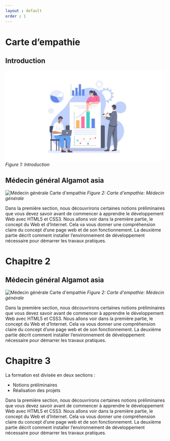 ```yaml
---
layout : default
order : 1
---
```



# Carte d’empathie

## Introduction

![Introduction image](./images/introduction.png)
*Figure 1: Introduction*

## Médecin général Algamot asia

![Médecin générale Carte d'empathie](./images/assistant-dentaire-spécialiste-Interne.png)
*Figure 2: Carte d'empathie: Médecin générale*

Dans la première section, nous découvrirons certaines notions préliminaires que vous devez savoir avant de commencer à apprendre le développement Web avec HTML5 et CSS3. Nous allons voir dans la première partie, le concept du Web et d’Internet. Cela va vous donner une compréhension claire du concept d’une page web et de son fonctionnement. La deuxième partie décrit comment installer l’environnement de développement nécessaire pour démarrer les travaux pratiques.

# Chapitre 2

## Médecin général Algamot asia

![Médecin générale Carte d'empathie](./images/assistant-dentaire-spécialiste-Interne.png)
*Figure 2: Carte d'empathie: Médecin générale*

Dans la première section, nous découvrirons certaines notions préliminaires que vous devez savoir avant de commencer à apprendre le développement Web avec HTML5 et CSS3. Nous allons voir dans la première partie, le concept du Web et d’Internet. Cela va vous donner une compréhension claire du concept d’une page web et de son fonctionnement. La deuxième partie décrit comment installer l’environnement de développement nécessaire pour démarrer les travaux pratiques.

# Chapitre 3

La formation est divisée en deux sections :

- Notions préliminaires
- Réalisation des projets

Dans la première section, nous découvrirons certaines notions préliminaires que vous devez savoir avant de commencer à apprendre le développement Web avec HTML5 et CSS3. Nous allons voir dans la première partie, le concept du Web et d’Internet. Cela va vous donner une compréhension claire du concept d’une page web et de son fonctionnement. La deuxième partie décrit comment installer l’environnement de développement nécessaire pour démarrer les travaux pratiques.

